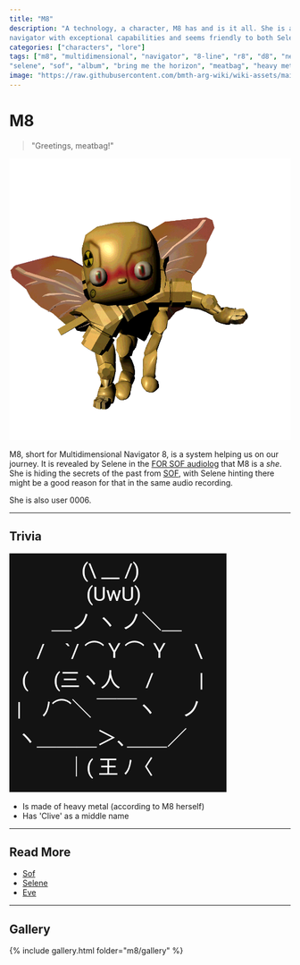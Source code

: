 ```yaml
---
title: "M8"
description: "A technology, a character, M8 has and is it all. She is a multi-dimensional 
navigator with exceptional capabilities and seems friendly to both Selene and Nex Gen."
categories: ["characters", "lore"]
tags: ["m8", "multidimensional", "navigator", "8-line", "r8", "d8", "nex gen", "genxsis", 
"selene", "sof", "album", "bring me the horizon", "meatbag", "heavy metal", "clive"]
image: "https://raw.githubusercontent.com/bmth-arg-wiki/wiki-assets/main/m8/gallery/6m8.png"
---
```

# M8

> "Greetings, meatbag!"

![M8 image](https://raw.githubusercontent.com/bmth-arg-wiki/wiki-assets/main/m8/m8_character.png)

M8, short for Multidimensional Navigator 8, is a system helping us on our journey. It is revealed by Selene in the 
[FOR SOF audiolog](for-sof) that M8 is a *she*. She is hiding the secrets of the past from [SOF](characters/sof), 
with Selene hinting there might be a good reason for that in the same audio recording.

She is also user 0006.

***

## Trivia

![M8.png](https://raw.githubusercontent.com/bmth-arg-wiki/wiki-assets/main/m8/mad_m8.png)

- Is made of heavy metal (according to M8 herself)
- Has 'Clive' as a middle name

***

## Read More

- [Sof](characters/sof)
- [Selene](characters/selene)
- [Eve](characters/eve)

***

## Gallery

{% include gallery.html folder="m8/gallery" %}
